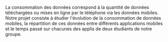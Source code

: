 La consommation des données correspond à la quantité de données téléchargées ou mises en ligne par le téléphone via les données mobiles. Notre projet consiste à étudier l'évolution de la consommation de données mobiles, la répartition de ces données entre différents applications mobiles et le temps passé sur chacunes des applis de deux étudiants de notre groupe.


